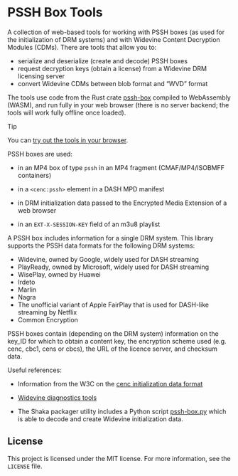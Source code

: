 # PSSH Box Tools

A collection of web-based tools for working with PSSH boxes (as used for the initialization of DRM
systems) and with Widevine Content Decryption Modules (CDMs). There are tools that allow you to:

- serialize and deserialize (create and decode) PSSH boxes
- request decryption keys (obtain a license) from a Widevine DRM licensing server
- convert Widevine CDMs between blob format and “WVD” format

The tools use code from the Rust crate [pssh-box](https://crates.io/crates/pssh-box) compiled to
WebAssembly (WASM), and run fully in your web browser (there is no server backend; the tools will work fully
offline once loaded).

> [!TIP]
> You can [try out the tools in your browser](https://kereminggat.github.io/tools/). 


PSSH boxes are used:

- in an MP4 box of type `pssh` in an MP4 fragment (CMAF/MP4/ISOBMFF containers)

- in a `<cenc:pssh>` element in a DASH MPD manifest

- in DRM initialization data passed to the Encrypted Media Extension of a web browser

- in an `EXT-X-SESSION-KEY` field of an m3u8 playlist


A PSSH box includes information for a single DRM system. This library supports the PSSH data formats
for the following DRM systems:

- Widevine, owned by Google, widely used for DASH streaming
- PlayReady, owned by Microsoft, widely used for DASH streaming
- WisePlay, owned by Huawei
- Irdeto
- Marlin
- Nagra
- The unofficial variant of Apple FairPlay that is used for DASH-like streaming by Netflix
- Common Encryption

PSSH boxes contain (depending on the DRM system) information on the key_ID for which to obtain a
content key, the encryption scheme used (e.g. cenc, cbc1, cens or cbcs), the URL of the licence
server, and checksum data.



Useful references: 

- Information from the W3C on the [cenc initialization data format](https://www.w3.org/TR/eme-initdata-cenc/)

- [Widevine diagnostics tools](https://integration.widevine.com/diagnostics) 

- The Shaka packager utility includes a Python script
  [pssh-box.py](https://github.com/shaka-project/shaka-packager/blob/main/packager/tools/pssh/pssh-box.py)
  which is able to decode and create Widevine initialization data.



## License

This project is licensed under the MIT license. For more information, see the `LICENSE` file.
